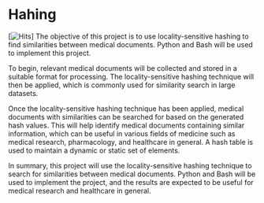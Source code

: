 # Hahing

[![Hits](https://hits.seeyoufarm.com/api/count/incr/badge.svg?url=https%3A%2F%2Fgithub.com%2Fahchash%2Fhit-counter&count_bg=%2301167A&title_bg=%23000000&icon=&icon_color=%23E7E7E7&title=hits&edge_flat=false)]
The objective of this project is to use locality-sensitive hashing to find similarities between medical documents. Python and Bash will be used to implement this project.

To begin, relevant medical documents will be collected and stored in a suitable format for processing. The locality-sensitive hashing technique will then be applied, which is commonly used for similarity search in large datasets.

Once the locality-sensitive hashing technique has been applied, medical documents with similarities can be searched for based on the generated hash values. This will help identify medical documents containing similar information, which can be useful in various fields of medicine such as medical research, pharmacology, and healthcare in general. A hash table is used to maintain a dynamic or static set of elements. 

In summary, this project will use the locality-sensitive hashing technique to search for similarities between medical documents. Python and Bash will be used to implement the project, and the results are expected to be useful for medical research and healthcare in general.
